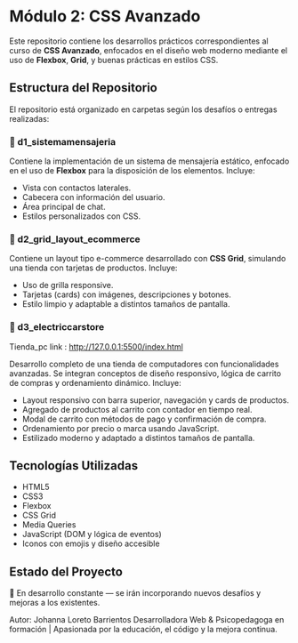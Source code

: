 # Módulo 2: CSS Avanzado

Este repositorio contiene los desarrollos prácticos correspondientes al curso de **CSS Avanzado**, enfocados en el diseño web moderno mediante el uso de **Flexbox**, **Grid**, y buenas prácticas en estilos CSS.

## Estructura del Repositorio

El repositorio está organizado en carpetas según los desafíos o entregas realizadas:

### 📁 d1_sistemamensajeria

Contiene la implementación de un sistema de mensajería estático, enfocado en el uso de **Flexbox** para la disposición de los elementos. Incluye:
- Vista con contactos laterales.
- Cabecera con información del usuario.
- Área principal de chat.
- Estilos personalizados con CSS.

### 📁 d2_grid_layout_ecommerce

Contiene un layout tipo e-commerce desarrollado con **CSS Grid**, simulando una tienda con tarjetas de productos. Incluye:
- Uso de grilla responsive.
- Tarjetas (cards) con imágenes, descripciones y botones.
- Estilo limpio y adaptable a distintos tamaños de pantalla.

### 📁 d3_electriccarstore
Tienda_pc link : http://127.0.0.1:5500/index.html

Desarrollo completo de una tienda de computadores con funcionalidades avanzadas. Se integran conceptos de diseño responsivo, lógica de carrito de compras y ordenamiento dinámico. Incluye:

- Layout responsivo con barra superior, navegación y cards de productos.
- Agregado de productos al carrito con contador en tiempo real.
- Modal de carrito con métodos de pago y confirmación de compra.
- Ordenamiento por precio o marca usando JavaScript.
- Estilizado moderno y adaptado a distintos tamaños de pantalla.

## Tecnologías Utilizadas

- HTML5  
- CSS3  
- Flexbox  
- CSS Grid  
- Media Queries  
- JavaScript (DOM y lógica de eventos)  
- Iconos con emojis y diseño accesible

## Estado del Proyecto

🔧 En desarrollo constante — se irán incorporando nuevos desafíos y mejoras a los existentes.

Autor: Johanna Loreto Barrientos
Desarrolladora Web & Psicopedagoga en formación | Apasionada por la educación, el código y la mejora continua.
